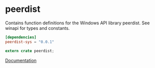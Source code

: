 # peerdist #
Contains function definitions for the Windows API library peerdist. See winapi for types and constants.

```toml
[dependencies]
peerdist-sys = "0.0.1"
```

```rust
extern crate peerdist;
```

[Documentation](https://retep998.github.io/doc/peerdist/)
